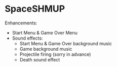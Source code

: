 # SpaceSHMUP
Enhancements:
- Start Menu & Game Over Menu
- Sound effects:
     - Start Menu & Game Over background music
     - Game background music
     - Projectile firing (sorry in advance)
     - Death sound effect
